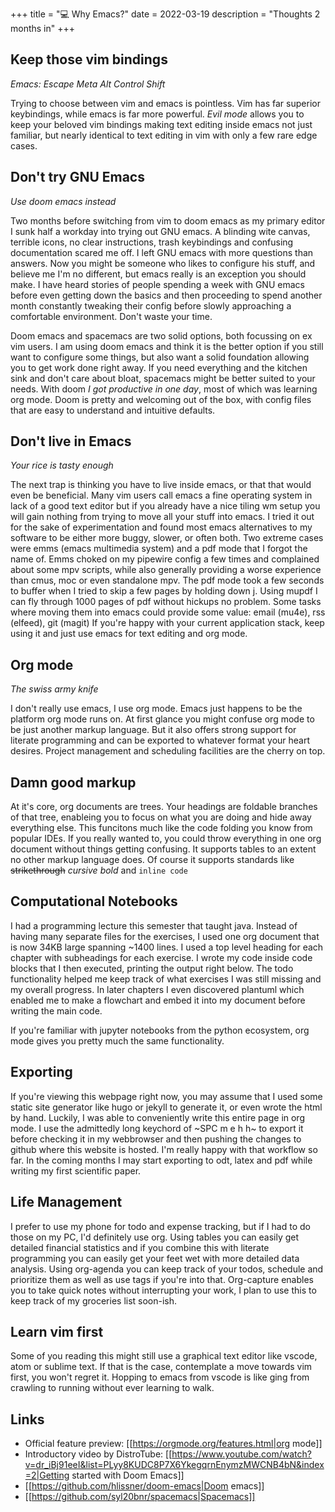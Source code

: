 +++
title = "💻 Why Emacs?"
date = 2022-03-19
description = "Thoughts 2 months in"
+++

## Keep those vim bindings

_Emacs: Escape Meta Alt Control Shift_

Trying to choose between vim and emacs is pointless. Vim has far superior keybindings, while emacs is far more powerful.
*Evil mode* allows you to keep your beloved vim bindings making text editing inside emacs not just familiar, but nearly identical to text editing in vim with only a few rare edge cases.

## Don't try GNU Emacs

_Use doom emacs instead_

Two months before switching from vim to doom emacs as my primary editor I sunk half a workday into trying out GNU emacs.
A blinding wite canvas, terrible icons, no clear instructions, trash keybindings and confusing documentation scared me off. I left GNU emacs with more questions than answers.
Now you might be someone who likes to configure his stuff, and believe me I'm no different, but emacs really is an exception you should make.
I have heard stories of people spending a week with GNU emacs before even getting down the basics and then proceeding to spend another month constantly tweaking their config before slowly approaching a comfortable environment.
Don't waste your time.

Doom emacs and spacemacs are two solid options, both focussing on ex vim users.
I am using doom emacs and think it is the better option if you still want to configure some things, but also want a solid foundation allowing you to get work done right away.
If you need everything and the kitchen sink and don't care about bloat, spacemacs might be better suited to your needs.
With doom *I got productive in one day*, most of which was learning org mode.
Doom is pretty and welcoming out of the box, with config files that are easy to understand and intuitive defaults.

## Don't live in Emacs

_Your rice is tasty enough_

The next trap is thinking you have to live inside emacs, or that that would even be beneficial.
Many vim users call emacs a fine operating system in lack of a good text editor but if you already have a nice tiling wm setup you will gain nothing from trying to move all your stuff into emacs.
I tried it out for the sake of experimentation and found most emacs alternatives to my software to be either more buggy, slower, or often both.
Two extreme cases were emms (emacs multimedia system) and a pdf mode that I forgot the name of.
Emms choked on my pipewire config a few times and complained about some mpv scripts, while also generally providing a worse experience than cmus, moc or even standalone mpv.
The pdf mode took a few seconds to buffer when I tried to skip a few pages by holding down j.
Using mupdf I can fly through 1000 pages of pdf without hickups no problem.
Some tasks where moving them into emacs could provide some value: email (mu4e), rss (elfeed), git (magit)
If you're happy with your current application stack, keep using it and just use emacs for text editing and org mode.

## Org mode

_The swiss army knife_

I don't really use emacs, I use org mode.
Emacs just happens to be the platform org mode runs on.
At first glance you might confuse org mode to be just another markup language.
But it also offers strong support for literate programming and can be exported to whatever format your heart desires. Project management and scheduling facilities are the cherry on top.

## Damn good markup

At it's core, org documents are trees. Your headings are foldable branches of that tree, enableing you to focus on what you are doing and hide away everything else.
This funcitons much like the code folding you know from popular IDEs.
If you really wanted to, you could throw everything in one org document without things getting confusing.
It supports tables to an extent no other markup language does.
Of course it supports standards like ~~strikethrough~~ _cursive_ *bold* and `inline code`

## Computational Notebooks

I had a programming lecture this semester that taught java.
Instead of having many separate files for the exercises, I used one org document that is now 34KB large spanning ~1400 lines.
I used a top level heading for each chapter with subheadings for each exercise.
I wrote my code inside code blocks that I then executed, printing the output right below.
The todo functionality helped me keep track of what exercises I was still missing and my overall progress.
In later chapters I even discovered plantuml which enabled me to make a flowchart and embed it into my document before writing the main code.

If you're familiar with jupyter notebooks from the python ecosystem, org mode gives you pretty much the same functionality.

## Exporting

If you're viewing this webpage right now, you may assume that I used some static site generator like hugo or jekyll to generate it, or even wrote the html by hand.
Luckily, I was able to conveniently write this entire page in org mode.
I use the admittedly long keychord of ~SPC m e h h~ to export it before checking it in my webbrowser and then pushing the changes to github where this website is hosted.
I'm really happy with that workflow so far.
In the coming months I may start exporting to odt, latex and pdf while writing my first scientific paper.

## Life Management

I prefer to use my phone for todo and expense tracking, but if I had to do those on my PC, I'd definitely use org.
Using tables you can easily get detailed financial statistics and if you combine this with literate programming you can easily get your feet wet with more detailed data analysis.
Using org-agenda you can keep track of your todos, schedule and prioritize them as well as use tags if you're into that.
Org-capture enables you to take quick notes without interrupting your work, I plan to use this to keep track of my groceries list soon-ish.

## Learn vim first

Some of you reading this might still use a graphical text editor like vscode, atom or sublime text.
If that is the case, contemplate a move towards vim first, you won't regret it.
Hopping to emacs from vscode is like ging from crawling to running without ever learning to walk.

## Links

- Official feature preview: [[https://orgmode.org/features.html|org mode]]
- Introductory video by DistroTube: [[https://www.youtube.com/watch?v=dr_iBj91eeI&list=PLyy8KUDC8P7X6YkegqrnEnymzMWCNB4bN&index=2|Getting started with Doom Emacs]]
- [[https://github.com/hlissner/doom-emacs|Doom emacs]]
- [[https://github.com/syl20bnr/spacemacs|Spacemacs]]
